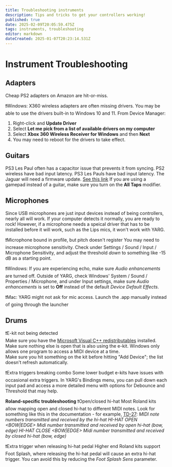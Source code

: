 ```yaml
---
title: Troubleshooting instruments
description: Tips and tricks to get your controllers working!
published: true
date: 2025-02-09T20:05:59.475Z
tags: instruments, troubleshooting
editor: markdown
dateCreated: 2025-01-07T20:23:14.531Z
---
```


# Instrument Troubleshooting
## Adapters

Cheap PS2 adapters on Amazon are hit-or-miss.

❗Windows: X360 wireless adapters are often missing drivers.  You may be able to use the drivers built-in to Windows 10 and 11.  From Device Manager:
1. Right-click and **Update Driver**
2. Select **Let me pick from a list of available drivers on my computer**
3. Select **Xbox 360 Wireless Receiver for Windows** and then **Next**
4. You may need to reboot for the drivers to take effect.

## Guitars

PS3 Les Paul often has a capacitor issue that prevents it from syncing.
PS2 wireless have bad input latency.
PS3 Les Pauls have bad input latency.
The Jaguar will need a firmware update. <a href="https://harmonix.zendesk.com/hc/en-us/articles/115004839308-MANDATORY-Xbox-One-Jaguar-guitar-controller-firmware-update">See this link</a>
If you are using a gamepad instead of a guitar, make sure you turn on the **All Taps** modifier.

## Microphones

Since USB microphones are just input devices instead of being controllers, nearly all will work. If your computer detects it normally, you are ready to rock! However, if a microphone needs a speical driver that has to be installed before it will work, such as the Lips mics, it won't work with YARG.

❗Microphone bound in profile, but pitch doesn't register
You may need to increase microphone sensitivity.  Check under Settings / Sound / Input / Microphone Sensitivity, and adjust the threshold *down* to something like -15 dB as a starting point.

❗Windows: If you are experiencing echo, make sure *Audio enhancements* are turned off.  Outside of YARG, check Windows' System / Sound / Properties / Microphone, and under Input settings, make sure *Audio enhancements* is set to **Off** instead of the default *Device Default Effects*.

❗Mac: YARG might not ask for mic access. Launch the .app manually instead of going through the launcher


## Drums

❗E-kit not being detected  
Make sure you have the [Microsoft Visual C++ redistributables](https://learn.microsoft.com/en-us/cpp/windows/latest-supported-vc-redist?view=msvc-170) installed.
Make sure nothing else is open that is also using the e-kit. Windows only allows one program to access a MIDI device at a time.  
Make sure you hit something on the kit before hitting "Add Device"; the list doesn't refresh automatically.

❗Extra triggers breaking combo
Some lower budget e-kits have issues with occasional extra triggers.  In YARG's Bindings menu, you can pull down each input pad and access a more detailed menu with options for Debounce and Threshold that may help.

**Roland-specific troubleshooting**
❗Open/closed hi-hat
Most Roland kits allow mapping open and closed hi-hat to different MIDI notes.  Look for something like this in the documentation - for example, [TD-27](https://static.roland.com/assets/media/pdf/TD-27_Data_List_eng04_W.pdf):
*MIDI note numbers transmitted and received by the hi-hat
HI-HAT OPEN <BOW|EDGE>  Midi number transmitted and received by open hi-hat (bow, edge)
HI-HAT CLOSE <BOW|EDGE>  Midi number transmitted and received by closed hi-hat (bow, edge)*

❗Extra trigger when releasing hi-hat pedal
Higher end Roland kits support Foot Splash, where releasing the hi-hat pedal will cause an extra hi-hat trigger.  You can avoid this by reducing the *Foot Splash Sens* parameter.
